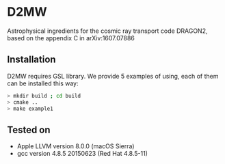 # D2MW
Astrophysical ingredients for the cosmic ray transport code DRAGON2, based on the appendix C in arXiv:1607.07886

## Installation
D2MW requires GSL library. We provide 5 examples of using, each of them can be installed this way:

```bash
> mkdir build ; cd build
> cmake ..
> make example1
```

## Tested on 

- Apple LLVM version 8.0.0 (macOS Sierra)
- gcc version 4.8.5 20150623 (Red Hat 4.8.5-11)
